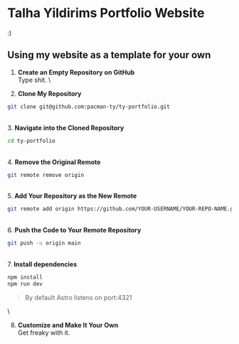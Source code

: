 # Talha Yildirims Portfolio Website
\:\)

## Using my website as a template for your own 

1. **Create an Empty Repository on GitHub** \
Type shit.
\

3. **Clone My Repository**  
```bash 
git clone git@github.com:pacman-ty/ty-portfolio.git
```
\
3. **Navigate into the Cloned Repository**
```bash 
cd ty-portfolio
```
\
4. **Remove the Original Remote**
```bash
git remote remove origin
```
\
5. **Add Your Repository as the New Remote**
```bash
git remote add origin https://github.com/YOUR-USERNAME/YOUR-REPO-NAME.git
```
\
6. **Push the Code to Your Remote Repository**
```bash
git push -u origin main
```
\
7. **Install dependencies** 
```bash
npm install
npm run dev
```
> By default Astro listens on port:4321

\

8. **Customize and Make It Your Own** \
Get freaky with it.
